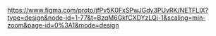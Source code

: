 https://www.figma.com/proto/jfPv5K0FxSPwJGdy3PUvRK/NETFLIX?type=design&node-id=1-77&t=BzqM6GkfCXDYzLQi-1&scaling=min-zoom&page-id=0%3A1&mode=design
